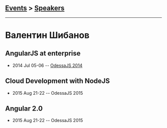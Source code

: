 ## [Events](../README.md) > [Speakers](../speakers.md)
---

# Валентин Шибанов

## AngularJS at enterprise
- 2014 Jul 05-06 -- [OdessaJS 2014](https://youtu.be/Q56FtS0OzuA)    
## Cloud Development with NodeJS
- 2015 Aug 21-22 -- OdessaJS 2015    
## Angular 2.0
- 2015 Aug 21-22 -- OdessaJS 2015    
